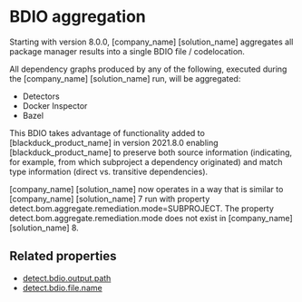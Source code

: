 # BDIO aggregation

Starting with version 8.0.0, [company_name] [solution_name] aggregates all package manager results into a single BDIO file / codelocation.

All dependency graphs produced by any of the following, executed during the [company_name] [solution_name] run, will be aggregated:

* Detectors
* Docker Inspector
* Bazel

This BDIO takes advantage of
functionality added to [blackduck_product_name] in version 2021.8.0
enabling [blackduck_product_name] to preserve both source information (indicating, for example, from which
subproject a dependency originated) and match type information (direct vs. transitive dependencies).

[company_name] [solution_name] now operates in a way that is similar to [company_name] [solution_name] 7
run with property detect.bom.aggregate.remediation.mode=SUBPROJECT.
The property detect.bom.aggregate.remediation.mode does not exist in [company_name] [solution_name] 8.

## Related properties

* [detect.bdio.output.path](../properties/configuration/paths.md#bdio-output-directory)
* [detect.bdio.file.name](../properties/configuration/paths.md#bdio-file-name)

